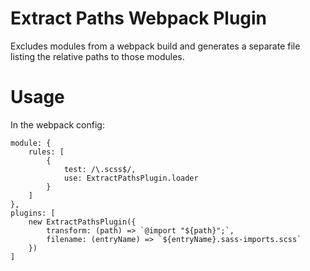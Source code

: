 # Extract Paths Webpack Plugin
Excludes modules from a webpack build and generates a separate file listing the relative paths to those modules.
# Usage
In the webpack config:
```
module: {
    rules: [
        {
            test: /\.scss$/,
            use: ExtractPathsPlugin.loader
        }
    ]
},
plugins: [
    new ExtractPathsPlugin({
        transform: (path) => `@import "${path}";`,
        filename: (entryName) => `${entryName}.sass-imports.scss`
    })
]
```